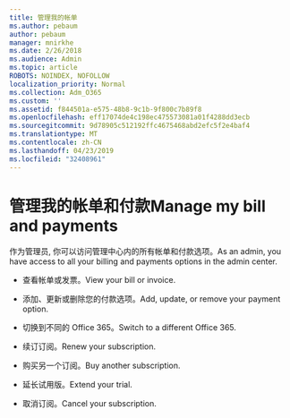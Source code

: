 ```yaml
---
title: 管理我的帐单
ms.author: pebaum
author: pebaum
manager: mnirkhe
ms.date: 2/26/2018
ms.audience: Admin
ms.topic: article
ROBOTS: NOINDEX, NOFOLLOW
localization_priority: Normal
ms.collection: Adm_O365
ms.custom: ''
ms.assetid: f844501a-e575-48b8-9c1b-9f800c7b89f8
ms.openlocfilehash: eff17074de4c198ec475573081a01f4288dd3ecb
ms.sourcegitcommit: 9d78905c512192ffc4675468abd2efc5f2e4baf4
ms.translationtype: MT
ms.contentlocale: zh-CN
ms.lasthandoff: 04/23/2019
ms.locfileid: "32408961"
---
```

# <a name="manage-my-bill-and-payments"></a><span data-ttu-id="daa04-102">管理我的帐单和付款</span><span class="sxs-lookup"><span data-stu-id="daa04-102">Manage my bill and payments</span></span>

<span data-ttu-id="daa04-103">作为管理员, 你可以访问管理中心内的所有帐单和付款选项。</span><span class="sxs-lookup"><span data-stu-id="daa04-103">As an admin, you have access to all your billing and payments options in the admin center.</span></span>
  
- <span data-ttu-id="daa04-104">查看帐单或发票。</span><span class="sxs-lookup"><span data-stu-id="daa04-104">View your bill or invoice.</span></span>
    
- <span data-ttu-id="daa04-105">添加、更新或删除您的付款选项。</span><span class="sxs-lookup"><span data-stu-id="daa04-105">Add, update, or remove your payment option.</span></span>
    
- <span data-ttu-id="daa04-106">切换到不同的 Office 365。</span><span class="sxs-lookup"><span data-stu-id="daa04-106">Switch to a different Office 365.</span></span>
    
- <span data-ttu-id="daa04-107">续订订阅。</span><span class="sxs-lookup"><span data-stu-id="daa04-107">Renew your subscription.</span></span>
    
- <span data-ttu-id="daa04-108">购买另一个订阅。</span><span class="sxs-lookup"><span data-stu-id="daa04-108">Buy another subscription.</span></span>
    
- <span data-ttu-id="daa04-109">延长试用版。</span><span class="sxs-lookup"><span data-stu-id="daa04-109">Extend your trial.</span></span>
    
- <span data-ttu-id="daa04-110">取消订阅。</span><span class="sxs-lookup"><span data-stu-id="daa04-110">Cancel your subscription.</span></span>
    

